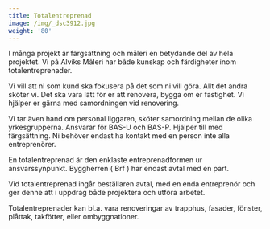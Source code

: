 ```yaml
---
title: Totalentreprenad
image: /img/_dsc3912.jpg
weight: '80'
---
```

I många projekt är färgsättning och måleri en betydande del av hela projektet. Vi på Alviks Måleri har både kunskap och färdigheter inom totalentreprenader. 

Vi vill att ni som kund ska fokusera på det som ni vill göra. Allt det andra sköter vi. Det ska vara lätt för er att renovera, bygga om er fastighet.  Vi hjälper er gärna med samordningen vid renovering.  

Vi tar även hand om personal liggaren, sköter samordning mellan de olika yrkesgrupperna. Ansvarar för BAS-U och BAS-P. Hjälper till med färgsättning.  Ni behöver endast ha kontakt med en person inte alla entreprenörer. 

En totalentreprenad är den enklaste entreprenadformen ur ansvarssynpunkt. Byggherren ( Brf ) har endast avtal med en part. 

Vid totalentreprenad ingår beställaren avtal, med en enda entreprenör och ger denne att i uppdrag både projektera och utföra arbetet.

Totalentreprenader kan bl.a. vara renoveringar av trapphus, fasader, fönster, plåttak, takfötter, eller ombyggnationer.
